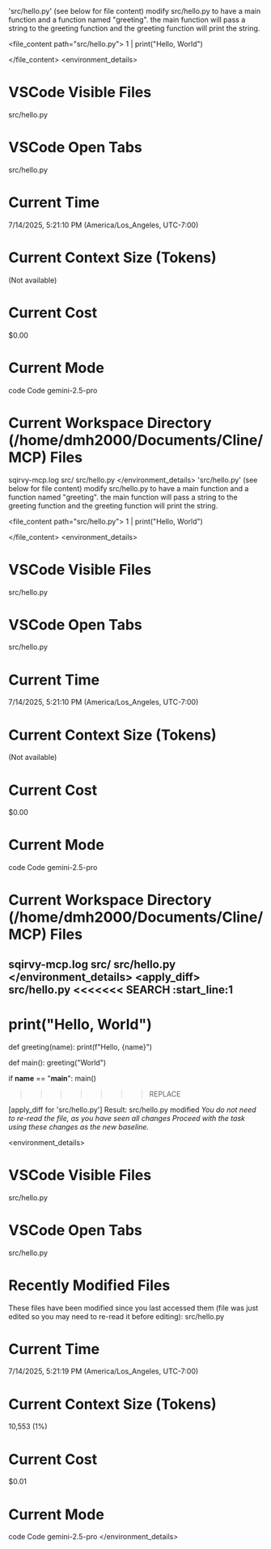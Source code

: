 <task>
'src/hello.py' (see below for file content) modify src/hello.py to have a main function and a function named "greeting". the main function will pass a string to the greeting function and the greeting function will print the string.
</task>

<file_content path="src/hello.py">
1 | print("Hello, World")

</file_content>
<environment_details>
# VSCode Visible Files
src/hello.py

# VSCode Open Tabs
src/hello.py

# Current Time
7/14/2025, 5:21:10 PM (America/Los_Angeles, UTC-7:00)

# Current Context Size (Tokens)
(Not available)

# Current Cost
$0.00

# Current Mode
<slug>code</slug>
<name>Code</name>
<model>gemini-2.5-pro</model>


# Current Workspace Directory (/home/dmh2000/Documents/Cline/MCP) Files
sqirvy-mcp.log
src/
src/hello.py
</environment_details>
<task>
'src/hello.py' (see below for file content) modify src/hello.py to have a main function and a function named "greeting". the main function will pass a string to the greeting function and the greeting function will print the string.
</task>

<file_content path="src/hello.py">
1 | print("Hello, World")

</file_content>
<environment_details>
# VSCode Visible Files
src/hello.py

# VSCode Open Tabs
src/hello.py

# Current Time
7/14/2025, 5:21:10 PM (America/Los_Angeles, UTC-7:00)

# Current Context Size (Tokens)
(Not available)

# Current Cost
$0.00

# Current Mode
<slug>code</slug>
<name>Code</name>
<model>gemini-2.5-pro</model>


# Current Workspace Directory (/home/dmh2000/Documents/Cline/MCP) Files
sqirvy-mcp.log
src/
src/hello.py
</environment_details>
<apply_diff>
<path>src/hello.py</path>
<diff>
<<<<<<< SEARCH
:start_line:1
-------
print("Hello, World")
=======
def greeting(name):
    print(f"Hello, {name}")

def main():
    greeting("World")

if __name__ == "__main__":
    main()
>>>>>>> REPLACE
</diff>
</apply_diff>
[apply_diff for 'src/hello.py'] Result:
<file_write_result>
<path>src/hello.py</path>
<operation>modified</operation>
<notice>
<i>You do not need to re-read the file, as you have seen all changes</i>
<i>Proceed with the task using these changes as the new baseline.</i>
</notice>
</file_write_result>

<environment_details>
# VSCode Visible Files
src/hello.py

# VSCode Open Tabs
src/hello.py

# Recently Modified Files
These files have been modified since you last accessed them (file was just edited so you may need to re-read it before editing):
src/hello.py

# Current Time
7/14/2025, 5:21:19 PM (America/Los_Angeles, UTC-7:00)

# Current Context Size (Tokens)
10,553 (1%)

# Current Cost
$0.01

# Current Mode
<slug>code</slug>
<name>Code</name>
<model>gemini-2.5-pro</model>
</environment_details>
